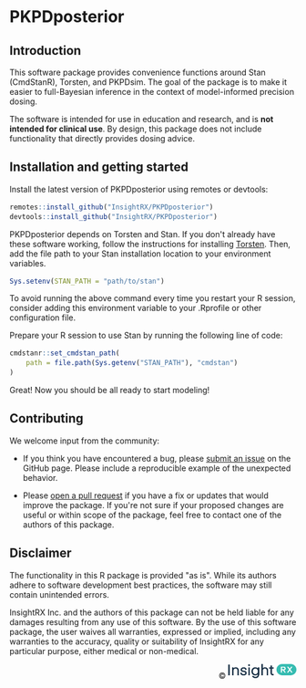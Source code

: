 # PKPDposterior

## Introduction

This software package provides convenience functions around Stan (CmdStanR), Torsten, and
PKPDsim. The goal of the package is to make it easier to full-Bayesian inference
in the context of model-informed precision dosing.

The software is intended for use in education and research, and is **not
intended for clinical use**. By design, this package does not include
functionality that directly provides dosing advice.

## Installation and getting started

Install the latest version of PKPDposterior using remotes or devtools:

``` r
remotes::install_github("InsightRX/PKPDposterior")
devtools::install_github("InsightRX/PKPDposterior")
```

PKPDposterior depends on Torsten and Stan. If you don't already have these
software working, follow the instructions for installing
[Torsten](https://github.com/metrumresearchgroup/Torsten). Then, add the file
path to your Stan installation location to your environment variables.

```r
Sys.setenv(STAN_PATH = "path/to/stan")
```

To avoid running the above command every time you restart your R session,
consider adding this environment variable to your .Rprofile or other
configuration file.

Prepare your R session to use Stan by running the following line of code:

```r
cmdstanr::set_cmdstan_path(
    path = file.path(Sys.getenv("STAN_PATH"), "cmdstan")
)
```

Great! Now you should be all ready to start modeling!

## Contributing

We welcome input from the community:

- If you think you have encountered a bug, please [submit an issue](https://github.com/InsightRX/PKPDposterior/issues)
on the GitHub page. Please include a reproducible example of the unexpected
behavior.

- Please [open a pull request](https://github.com/InsightRX/PKPDposterior/pulls) if
you have a fix or updates that would improve the package. If you're not sure if
your proposed changes are useful or within scope of the package, feel free to
contact one of the authors of this package.

## Disclaimer

The functionality in this R package is provided "as is". While its authors
adhere to software development best practices, the software may still contain
unintended errors.

InsightRX Inc. and the authors of this package can not be held liable for any
damages resulting from any use of this software. By the use of this software
package, the user waives all warranties, expressed or implied, including any
warranties to the accuracy, quality or suitability of InsightRX for any
particular purpose, either medical or non-medical.


<div align="right">
© <img src="man/figures/insightrx_logo_color.png" alt="InsightRX logo" width="120" />
</div>
